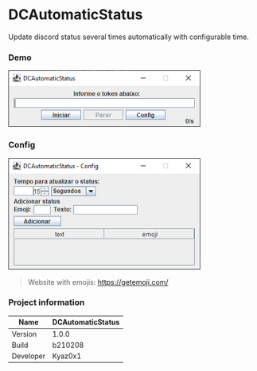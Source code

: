 # DCAutomaticStatus
Update discord status several times automatically with configurable time.

### Demo
<img src="img/DCAutomaticStatus - Home.png" />

### Config
<img src="img/DCAutomaticStatus - Config.png" />

> Website with emojis: https://getemoji.com/

### Project information
|Name| DCAutomaticStatus |
|----|--|
|Version|1.0.0|
|Build|b210208|
|Developer|Kyaz0x1|
